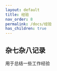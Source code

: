 ```yaml
---
layout: default
title: 经验
nav_order: 8
permalink: /docs/经验
has_children: true
---
```


## 杂七杂八记录

用于总结一些工作经验